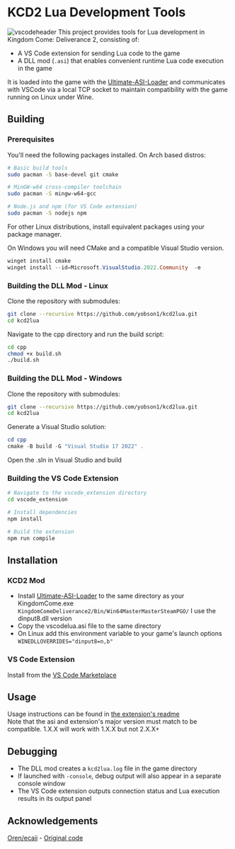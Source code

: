 # KCD2 Lua Development Tools
![vscodeheader](https://github.com/user-attachments/assets/43212ffd-a96b-45ac-aa6a-9206d0bd32c7)
This project provides tools for Lua development in Kingdom Come: Deliverance 2, consisting of:
- A VS Code extension for sending Lua code to the game
- A DLL mod (`.asi`) that enables convenient runtime Lua code execution in the game

It is loaded into the game with the [Ultimate-ASI-Loader](https://github.com/ThirteenAG/Ultimate-ASI-Loader) and communicates with VSCode via a local TCP socket to maintain compatibility with the game running on Linux under Wine.

## Building

### Prerequisites

You'll need the following packages installed. On Arch based distros:

```bash
# Basic build tools
sudo pacman -S base-devel git cmake

# MinGW-w64 cross-compiler toolchain
sudo pacman -S mingw-w64-gcc

# Node.js and npm (for VS Code extension)
sudo pacman -S nodejs npm
```

For other Linux distributions, install equivalent packages using your package manager.

On Windows you will need CMake and a compatible Visual Studio version.
```ps1
winget install cmake
winget install --id=Microsoft.VisualStudio.2022.Community  -e
```

### Building the DLL Mod - Linux

Clone the repository with submodules:
```bash
git clone --recursive https://github.com/yobson1/kcd2lua.git
cd kcd2lua
```

Navigate to the cpp directory and run the build script:
```bash
cd cpp
chmod +x build.sh
./build.sh
```

### Building the DLL Mod - Windows

Clone the repository with submodules:
```bash
git clone --recursive https://github.com/yobson1/kcd2lua.git
cd kcd2lua
```

Generate a Visual Studio solution:
```ps1
cd cpp
cmake -B build -G "Visual Studio 17 2022" .
```
Open the .sln in Visual Studio and build

### Building the VS Code Extension

```bash
# Navigate to the vscode_extension directory
cd vscode_extension

# Install dependencies
npm install

# Build the extension
npm run compile
```

## Installation

### KCD2 Mod

- Install [Ultimate-ASI-Loader](https://github.com/ThirteenAG/Ultimate-ASI-Loader/releases) to the same directory as your KingdomCome.exe `KingdomComeDeliverance2/Bin/Win64MasterMasterSteamPGO/` I use the dinput8.dll version
- Copy the vscodelua.asi file to the same directory
- On Linux add this environment variable to your game's launch options `WINEDLLOVERRIDES="dinput8=n,b"`

### VS Code Extension

Install from the [VS Code Marketplace](https://marketplace.visualstudio.com/items?itemName=yobson.kcd2-lua-run)

## Usage

Usage instructions can be found in [the extension's readme](vscode_extension/README.md#getting-started)\
Note that the asi and extension's major version must match to be compatible. 1.X.X will work with 1.X.X but not 2.X.X+

## Debugging

- The DLL mod creates a `kcd2lua.log` file in the game directory
- If launched with `-console`, debug output will also appear in a separate console window
- The VS Code extension outputs connection status and Lua execution results in its output panel

## Acknowledgements
[Oren/ecaii](https://github.com/ecaii) - [Original code](https://github.com/ecaii/kcd2-lua-extension)
